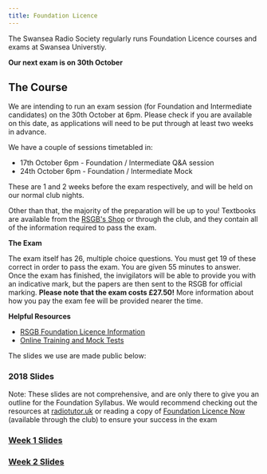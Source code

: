 ```yaml
---
title: Foundation Licence
---
```


The Swansea Radio Society regularly runs Foundation Licence courses and exams at Swansea Universtiy.

**Our next exam is on 30th October**

## The Course
We are intending to run an exam session (for Foundation and Intermediate candidates) on the 30th October at 6pm. Please check if you are available on this date, as applications will need to be put through at least two weeks in advance.

We have a couple of sessions timetabled in:
* 17th October 6pm - Foundation / Intermediate Q&A session
* 24th October 6pm - Foundation / Intermediate Mock

These are 1 and 2 weeks before the exam respectively, and will be held on our normal club nights.

Other than that, the majority of the preparation will be up to you! Textbooks are available from the [RSGB's Shop](https://www.rsgbshop.org/acatalog/Online_Catalogue_Training_19.html) or through the club, and they contain all of the information required to pass the exam.

**The Exam**

The exam itself has 26, multiple choice questions. You must get 19 of these correct in order to pass the exam. You are given 55 minutes to answer. Once the exam has finished, the invigilators will be able to provide you with an indicative mark, but the papers are then sent to the RSGB for official marking. **Please note that the exam costs £27.50!** More information about how you pay the exam fee will be provided nearer the time.

**Helpful Resources**

*   [RSGB Foundation Licence Information](https://rsgb.org/main/clubs-training/for-students/foundation/)
*   [Online Training and Mock Tests](http://radiotutor.uk)

The slides we use are made public below:

### 2018 Slides

Note: These slides are not comprehensive, and are only there to give you an outline for the Foundation Syllabus. We would recommend checking out the resources at [radiotutor.uk](https://radiotutor.uk/l/F/course) or reading a copy of [Foundation Licence Now](https://www.amazon.co.uk/Foundation-Licence-Now-Alan-Betts/dp/1872309801) (available through the club) to ensure your success in the exam

### [Week 1 Slides](https://docs.google.com/presentation/d/1ILKrBWw4b5Km_eErnu9nxuGu0Gsh1Hx2-SYh09xiVPc/edit?usp=sharing)

### [Week 2 Slides](https://docs.google.com/presentation/d/1PTV-ei2mAOLErZuYY0N5jWK3sQHsiVgLT06H2w9MM3I/edit?usp=sharing)
